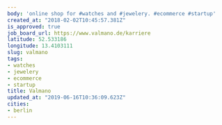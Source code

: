 ```yaml
---
body: 'online shop for #watches and #jewelery. #ecommerce #startup'
created_at: "2018-02-02T10:45:57.381Z"
is_approved: true
job_board_url: https://www.valmano.de/karriere
latitude: 52.533186
longitude: 13.4103111
slug: valmano
tags:
- watches
- jewelery
- ecommerce
- startup
title: Valmano
updated_at: "2019-06-16T10:36:09.623Z"
cities:
- berlin
---
```

